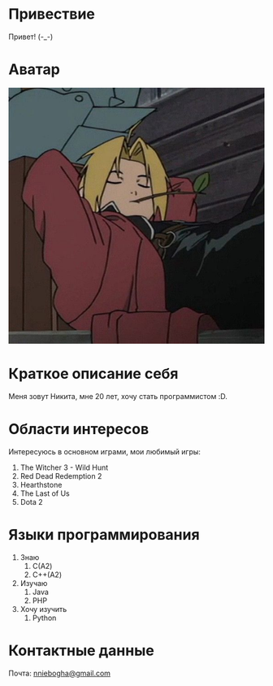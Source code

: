 # Привествие

Привет! (-_-)

# Аватар

![avatar](images/image.png)

# Краткое описание себя

Меня зовут Никита, мне 20 лет, хочу стать программистом :D.

# Области интересов

Интересуюсь в основном играми, мои любимый игры:
1. The Witcher 3 - Wild Hunt
2. Red Dead Redemption 2
3. Hearthstone
4. The Last of Us
5. Dota 2

# Языки программирования

1. Знаю
    1. С(A2)
    2. С++(A2)
2. Изучаю
    1. Java
    2. PHP
3. Хочу изучить
    1. Python

# Контактные данные

Почта: nniebogha@gmail.com
